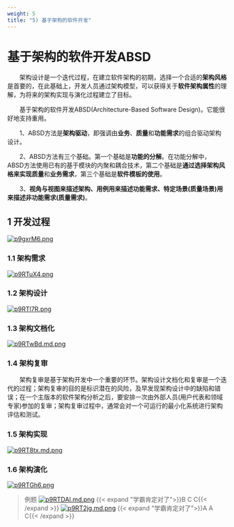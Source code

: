 ```yaml
---
weight: 5
title: "5) 基于架构的软件开发"
---
```


# 基于架构的软件开发ABSD

&emsp;&emsp;架构设计是一个迭代过程，在建立软件架构的初期，选择一个合适的**架构风格**是首要的，在此基础上，开发人员通过架构模型，可以获得关于**软件架构属性**的理解，为将来的架构实现与演化过程建立了目标。

&emsp;&emsp;基于架构的软件开发ABSD(Architecture-Based Software Design)。它能很好地支持重用。

&emsp;&emsp;1、ABSD方法是**架构驱动**，即强调由**业务**、**质量**和**功能需求**的组合驱动架构设计。

&emsp;&emsp;2、ABSD方法有三个基础。第一个基础是**功能的分解**。在功能分解中，ABSD方法使用已有的基于模块的内聚和耦合技术，第二个基础是**通过选择架构风格来实现质量**和**业务需求**，第三个基础是**软件模板的使用**。

&emsp;&emsp;3、**视角与视图来描述架构、用例用来描述功能需求、特定场景(质量场景)用来描述非功能需求(质量需求)**。

## 1 开发过程

[![p9gxrM6.png](https://s1.ax1x.com/2023/05/15/p9gxrM6.png)](https://imgse.com/i/p9gxrM6)

### 1.1 架构需求

[![p9RTuX4.png](https://s1.ax1x.com/2023/05/17/p9RTuX4.png)](https://imgse.com/i/p9RTuX4)

### 1.2 架构设计

[![p9RTl7R.png](https://s1.ax1x.com/2023/05/17/p9RTl7R.png)](https://imgse.com/i/p9RTl7R)

### 1.3 架构文档化

[![p9RTwBd.md.png](https://s1.ax1x.com/2023/05/17/p9RTwBd.md.png)](https://imgse.com/i/p9RTwBd)

### 1.4 架构复审

&emsp;&emsp;架构复审是基于架构开发中一个重要的环节。架构设计文档化和复审是一个迭代的过程；架构复审的目的是标识潜在的风险，及早发现架构设计中的缺陷和错误；在一个主版本的软件架构分析之后，要安排一次由外部人员(用户代表和领域专家)参加的复审；架构复审过程中，通常会对一个可运行的最小化系统进行架构评估和测试。

### 1.5 架构实现

[![p9RT8tx.md.png](https://s1.ax1x.com/2023/05/17/p9RT8tx.md.png)](https://imgse.com/i/p9RT8tx)

### 1.6 架构演化
[![p9RTGh6.png](https://s1.ax1x.com/2023/05/17/p9RTGh6.png)](https://imgse.com/i/p9RTGh6)

>例题
[![p9RTDAI.md.png](https://s1.ax1x.com/2023/05/17/p9RTDAI.md.png)](https://imgse.com/i/p9RTDAI)
{{< expand "学霸肯定对了">}}B C C{{< /expand >}}
[![p9RT2jg.md.png](https://s1.ax1x.com/2023/05/17/p9RT2jg.md.png)](https://imgse.com/i/p9RT2jg)
{{< expand "学霸肯定对了">}}A A C{{< /expand >}}








